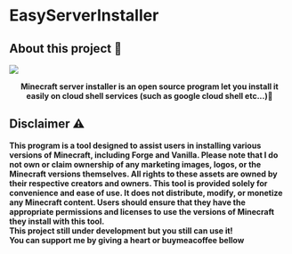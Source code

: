 # EasyServerInstaller
<h2>About this project 🥷</h2>
<img src="https://external-content.duckduckgo.com/iu/?u=https%3A%2F%2Fclipartcraft.com%2Fimages%2Fminecraft-logo-png.png&f=1&nofb=1&ipt=57b24ae516b4bb5065e5830770947ef9bcda0dad05276bfa2e4f4c7e757ac2e4&ipo=images" align=center>
<p align=center>
  <b>Minecraft server installer is an open source program let you install it easily on cloud shell services (such as google cloud shell etc...)👾</b>
</p>
<h2>Disclaimer ⚠️</h2>
<p align=justified><b>This program is a tool designed to assist users in installing various versions of Minecraft, including Forge and Vanilla. Please note that I do not own or claim ownership of any marketing images, logos, or the Minecraft versions themselves. All rights to these assets are owned by their respective creators and owners. This tool is provided solely for convenience and ease of use. It does not distribute, modify, or monetize any Minecraft content. Users should ensure that they have the appropriate permissions and licenses to use the versions of Minecraft they install with this tool.<b>
<br>This project still under development but you still can use it!
<br>You can support me by giving a heart or buymeacoffee bellow</p>
